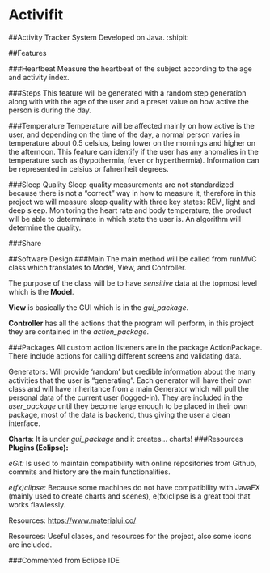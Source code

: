 # Activifit
##Activity Tracker System
Developed on Java.  :shipit:

##Features

###Heartbeat
Measure the heartbeat of the subject according to the age and activity index.

###Steps
This feature will be generated with a random step generation along with with the age of the user and a preset value on how active the person is during the day.

###Temperature
Temperature will be affected mainly on how active is the user, and depending on the time of the day, a normal person varies in temperature about 0.5 celsius, being lower on the mornings and higher on the afternoon. This feature can identify if the user has any anomalies in the temperature such as (hypothermia, fever or hyperthermia). Information can be represented in celsius or fahrenheit degrees. 

###Sleep Quality
Sleep quality measurements are not standardized because there is not a “correct” way in how to measure it, therefore in this project we will measure sleep quality with three key states: REM, light and deep sleep. Monitoring the heart rate and body temperature, the product will be able to determinate in which state the user is. An algorithm will determine the quality.


###Share

##Software Design
###Main
The main method will be called from runMVC class which translates to Model, View, and Controller.

The purpose of the class will be to have _sensitive_ data at the topmost level which is the __Model__.

__View__ is basically the GUI which is in the _gui_package_.

__Controller__ has all the actions that the program will perform, in this project they are contained in the _action_package_.

###Packages
All custom action listeners are in the package ActionPackage.
There include actions for calling different screens and validating data.

Generators: Will provide ‘random’ but credible information about the many activities that the user is “generating”. Each generator will have their own class and will have inheritance from a main Generator which will pull the personal data of the current user (logged-in). They are included in the _user_package_ until they become large enough to be placed in their own package, most of the data is backend, thus giving the user a clean interface.

__Charts__: It is under _gui_package_ and it creates... charts!
###Resources
__Plugins (Eclipse):__ 

_eGit:_ Is used to maintain compatibility with online repositories from Github, commits and history are the main functionalities.

_e(fx)clipse:_ Because some machines do not have compatibility with JavaFX (mainly used to create charts and scenes), e(fx)clipse is a great tool that works flawlessly.
 
 

Resources:
https://www.materialui.co/

Resources: Useful clases, and resources for the project, also some icons are included.

###Commented from Eclipse IDE
